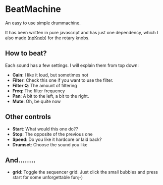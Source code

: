 # BeatMachine #

An easy to use simple drummachine.

It has been written in pure javascript and has just one dependency, which I also made ([npKnob](https://bitbucket.org/Navelpluisje/npknob)) for the rotary knobs.

## How to beat? ##

Each sound has a few settings. I will explain them from top down:

* **Gain**: I like it loud, but sometimes not
* **Filter**: Check this one if you want to use the filter.
* **Filter Q**: The amount of filtering
* **Freq**: The filter frequency
* **Pan**: A bit to the left, a bit to the right.
* **Mute**: Oh, be quite now 

## Other controls ##

* **Start**: What would this one do??
* **Stop**: The opposite of the previous one
* **Speed**: Do you like it hardcore or laid back?
* **Drumset**: Choose the sound you like

## And........ ##

* **grid**: Toggle the sequencer grid. Just click the small bubbles and press start for some unforgettable fun;-)